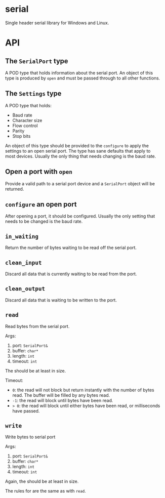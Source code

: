 # serial
Single header serial library for Windows and Linux.

# API

## The `SerialPort` type

A POD type that holds information about the serial port.
An object of this type is produced by `open` and must be passed through to all other functions.

## The `Settings` type

A POD type that holds:

* Baud rate
* Character size
* Flow control
* Parity
* Stop bits

An object of this type should be provided to the `configure` to apply the settings to an open serial port.
The type has sane defaults that apply to most devices.
Usually the only thing that needs changing is the baud rate.

## Open a port with `open`

Provide a valid path to a serial port device and a `SerialPort` object will be returned.

## `configure` an open port

After opening a port, it should be configured.
Usually the only setting that needs to be changed is the baud rate.

## `in_waiting`

Return the number of bytes waiting to be read off the serial port.

## `clean_input`

Discard all data that is currently waiting to be read from the port.

## `clean_output`

Discard all data that is waiting to be written to the port.

## `read`

Read bytes from the serial port.

Args:

1. port: `SerialPort&`
1. buffer: `char*`
1. length: `int`
1. timeout: `int`

The <buffer> should be at least <length> in size.

Timeout:

* `0`: the read will not block but return instantly with the number of bytes read. The buffer will be filled by any bytes read.
* `-1`: the read will block until <length> bytes have been read.
* `> 0`: the read will block until either <length> bytes have been read, or <timeout> milliseconds have passed.

## `write`

Write bytes to serial port

Args:

1. port: `SerialPort&`
1. buffer: `char*`
1. length: `int`
1. timeout: `int`

Again, the <buffer> should be at least <length> in size.

The rules for <timeout> are the same as with `read`.
